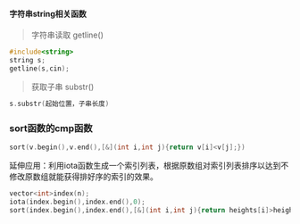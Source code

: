 #### 字符串string相关函数

> 字符串读取 getline()

```c++
#include<string>
string s;
getline(s,cin);
```

> 获取子串 substr()

```c++
s.substr(起始位置，子串长度)
```

### sort函数的cmp函数

~~~c++
sort(v.begin(),v.end(),[&](int i,int j){return v[i]<v[j];})
~~~

延伸应用：利用iota函数生成一个索引列表，根据原数组对索引列表排序以达到不修改原数组就能获得排好序的索引的效果。

~~~c++
vector<int>index(n);
iota(index.begin(),index.end(),0);
sort(index.begin(),index.end(),[&](int i,int j){return heights[i]>heights[j];});
~~~

